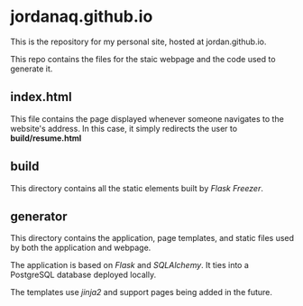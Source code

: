 # jordanaq.github.io

This is the repository for my personal site, hosted at jordan.github.io.

This repo contains the files for the staic webpage and the code used to generate it.


## index.html

This file contains the page displayed whenever someone navigates to the website's address. In this case, it simply redirects the user to **build/resume.html**


## build

This directory contains all the static elements built by *Flask Freezer*. 


## generator

This directory contains the application, page templates, and static files used by both the application and webpage.

The application is based on *Flask* and *SQLAlchemy*. It ties into a PostgreSQL database deployed locally.

The templates use *jinja2* and support pages being added in the future.
